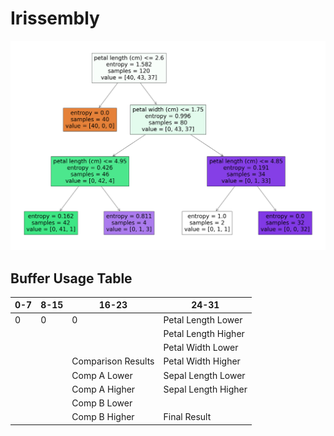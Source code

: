 # Irissembly

![DecisionTree](./how.png)

## Buffer Usage Table


| 0-7 | 8-15 | 16-23              | 24-31               |
|-----|------|--------------------|---------------------|
| 0   | 0    | 0                  | Petal Length Lower  |
|     |      |                    | Petal Length Higher |
|     |      |                    | Petal Width Lower   |
|     |      | Comparison Results | Petal Width Higher  |
|     |      | Comp A Lower       | Sepal Length Lower  |
|     |      | Comp A Higher      | Sepal Length Higher |
|     |      | Comp B Lower       |                     |
|     |      | Comp B Higher      | Final Result        |
